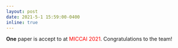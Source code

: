 ```yaml
---
layout: post
date: 2021-5-1 15:59:00-0400
inline: true
---
```


**One** paper is accept to at <font color=red>MICCAI 2021</font>. Congratulations to the team!
